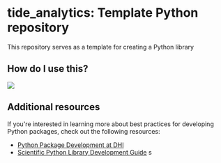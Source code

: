 # tide_analytics: Template Python repository

This repository serves as a template for creating a Python library

## How do I use this?

![](images/tide_analytics_logo.jpeg)


## Additional resources

If you're interested in learning more about best practices for developing Python packages, check out the following resources:

- [Python Package Development at DHI](https://dhi.github.io/python-package-development/)
- [Scientific Python Library Development Guide](https://learn.scientific-python.org/development/)
s